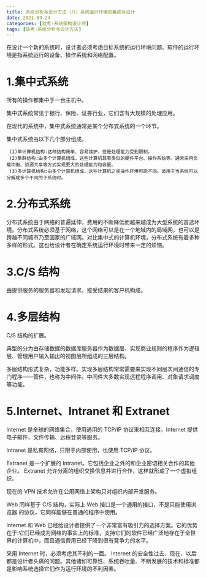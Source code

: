 ```yaml
---
title: 系统分析与设计方法（八）系统运行环境的集成与设计
date: 2021-09-24
categories: [软考-系统架构设计师]
tags: [软考-系统分析与设计方法]
---
```


在设计一个新的系统时，设计者必须考虑目标系统的运行环境问题。软件的运行环境是指系统运行的设备、操作系统和网络配置。

# 1.集中式系统
所有的操作都集中于一台主机中。

集中式系统常见于银行、保险、证券行业，它们含有大规模的处理应用。

在现代的系统中，集中式系统通常是某个分布式系统的一个环节。

集中式系统由以下几个部分组成。
```
 (1)单计算机结构:这种结构简单、容易维护，但是处理能力受到限制。 
 (2)集群结构:由多个计算机组成，这些计算机具有类似的硬件平台、操作系统等。通常采用负载均衡、资源共享等方式实现更大的处理能力和容量。 
 (3)多计算机结构:由多个计算机组成，这些计算机之间操作环境可能不同。适用于当系统可以分解成多个不同的子系统时。
```

# 2.分布式系统
分布式系统由于网络的普遍延伸，费用的不断降低而越来越成为大型系统的首选环境。分布式系统必须基于网络，这个网络可以是在一个地域内的局域网，也可以是跨越不同城市乃至国家的广域网。对比集中式的计算机环境，分布式系统有着多种多样的形式。这也给设计者在确定系统运行环境时带来一定的烦恼。

# 3.C/S 结构
由提供服务的服务器和发起请求、接受结果的客户机构成。

# 4.多层结构
C/S 结构的扩展。

典型的分为由存储数据的数据库服务器作为数据层、实现商业规则的程序作为逻辑层、管理用户输入输出的视图层所组成的三层结构。

多层结构形式复杂，功能多样。实现多层结构常常需要来实现不同层次间通信的专门程序——管件，也称为中间件。中间件大多数实现远程程序调用、对象请求调度等功能。

# 5.Internet、Intranet 和 Extranet

Internet 是全球的网络集合，使用通用的 TCP/IP 协议来相互连接。Internet 提供电子邮件、文件传输、远程登录等服务。

Intranet 是私有网络，只限于内部使用，也使用 TCP/IP 协议。

Extranet 是一个扩展的 Intranet。它包括企业之外的和企业密切相关合作的其他企业。 Extranet 允许分离的组织交换信息并进行合作，这样就形成了一个虚拟组织。

现在的 VPN 技术允许在公用网络上架构只对组织内部开发服务。

Web 同样基于 C/S 结构，实际上 Web 接口是一个通用的接口，不是只能使用浏览器 的协议，它同样能够在普通的程序中使用。

Internet 和 Web 已经给设计者提供了一个非常富有吸引力的选择方案。它的优势在于:它们已经成为网络的事实上的标准，支持它们的软件已经广泛地存在于全世界的计算机中，而且通信费用已经下降到很有竞争力的水平。

采用 Internet 时，必须考虑其不利的一面。 Internet 的安全性过去、现在、以后都是设计者头痛的问题。其他诸如可靠性、系统吞吐量、不断发展的技术和标准都是影响系统选择它们作为运行环境的不利因素。
